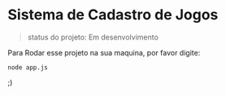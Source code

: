 # Sistema de Cadastro de Jogos

> status do projeto: Em desenvolvimento

Para Rodar esse projeto na sua maquina, por favor digite:

```
node app.js
```

;) 